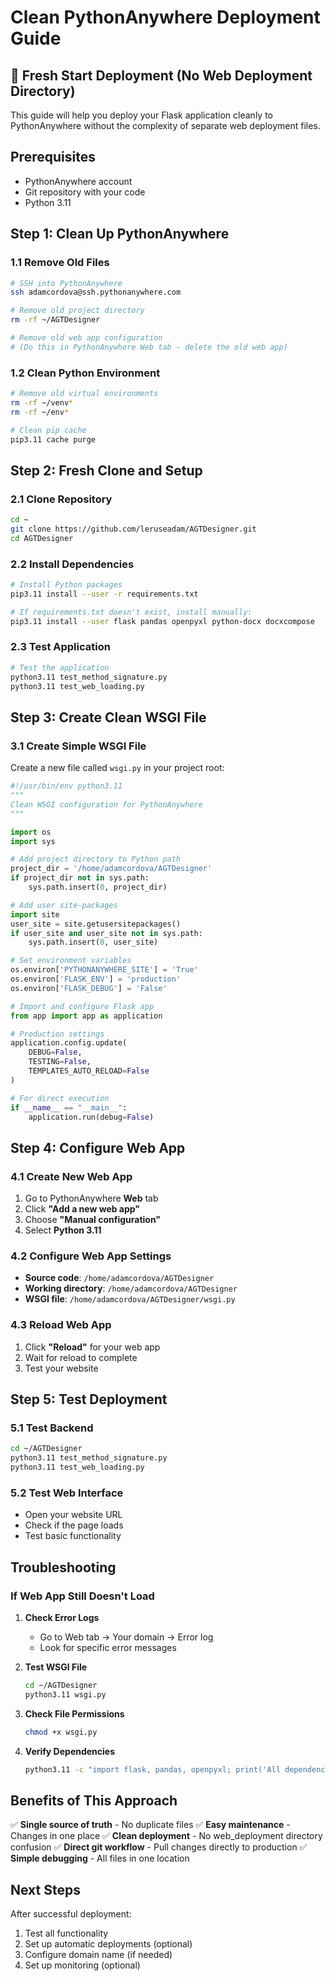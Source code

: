 # Clean PythonAnywhere Deployment Guide

## 🚀 Fresh Start Deployment (No Web Deployment Directory)

This guide will help you deploy your Flask application cleanly to PythonAnywhere without the complexity of separate web deployment files.

## Prerequisites
- PythonAnywhere account
- Git repository with your code
- Python 3.11

## Step 1: Clean Up PythonAnywhere

### 1.1 Remove Old Files
```bash
# SSH into PythonAnywhere
ssh adamcordova@ssh.pythonanywhere.com

# Remove old project directory
rm -rf ~/AGTDesigner

# Remove old web app configuration
# (Do this in PythonAnywhere Web tab - delete the old web app)
```

### 1.2 Clean Python Environment
```bash
# Remove old virtual environments
rm -rf ~/venv*
rm -rf ~/env*

# Clean pip cache
pip3.11 cache purge
```

## Step 2: Fresh Clone and Setup

### 2.1 Clone Repository
```bash
cd ~
git clone https://github.com/leruseadam/AGTDesigner.git
cd AGTDesigner
```

### 2.2 Install Dependencies
```bash
# Install Python packages
pip3.11 install --user -r requirements.txt

# If requirements.txt doesn't exist, install manually:
pip3.11 install --user flask pandas openpyxl python-docx docxcompose
```

### 2.3 Test Application
```bash
# Test the application
python3.11 test_method_signature.py
python3.11 test_web_loading.py
```

## Step 3: Create Clean WSGI File

### 3.1 Create Simple WSGI File
Create a new file called `wsgi.py` in your project root:

```python
#!/usr/bin/env python3.11
"""
Clean WSGI configuration for PythonAnywhere
"""

import os
import sys

# Add project directory to Python path
project_dir = '/home/adamcordova/AGTDesigner'
if project_dir not in sys.path:
    sys.path.insert(0, project_dir)

# Add user site-packages
import site
user_site = site.getusersitepackages()
if user_site and user_site not in sys.path:
    sys.path.insert(0, user_site)

# Set environment variables
os.environ['PYTHONANYWHERE_SITE'] = 'True'
os.environ['FLASK_ENV'] = 'production'
os.environ['FLASK_DEBUG'] = 'False'

# Import and configure Flask app
from app import app as application

# Production settings
application.config.update(
    DEBUG=False,
    TESTING=False,
    TEMPLATES_AUTO_RELOAD=False
)

# For direct execution
if __name__ == "__main__":
    application.run(debug=False)
```

## Step 4: Configure Web App

### 4.1 Create New Web App
1. Go to PythonAnywhere **Web** tab
2. Click **"Add a new web app"**
3. Choose **"Manual configuration"**
4. Select **Python 3.11**

### 4.2 Configure Web App Settings
- **Source code**: `/home/adamcordova/AGTDesigner`
- **Working directory**: `/home/adamcordova/AGTDesigner`
- **WSGI file**: `/home/adamcordova/AGTDesigner/wsgi.py`

### 4.3 Reload Web App
1. Click **"Reload"** for your web app
2. Wait for reload to complete
3. Test your website

## Step 5: Test Deployment

### 5.1 Test Backend
```bash
cd ~/AGTDesigner
python3.11 test_method_signature.py
python3.11 test_web_loading.py
```

### 5.2 Test Web Interface
- Open your website URL
- Check if the page loads
- Test basic functionality

## Troubleshooting

### If Web App Still Doesn't Load

1. **Check Error Logs**
   - Go to Web tab → Your domain → Error log
   - Look for specific error messages

2. **Test WSGI File**
   ```bash
   cd ~/AGTDesigner
   python3.11 wsgi.py
   ```

3. **Check File Permissions**
   ```bash
   chmod +x wsgi.py
   ```

4. **Verify Dependencies**
   ```bash
   python3.11 -c "import flask, pandas, openpyxl; print('All dependencies OK')"
   ```

## Benefits of This Approach

✅ **Single source of truth** - No duplicate files
✅ **Easy maintenance** - Changes in one place
✅ **Clean deployment** - No web_deployment directory confusion
✅ **Direct git workflow** - Pull changes directly to production
✅ **Simple debugging** - All files in one location

## Next Steps

After successful deployment:
1. Test all functionality
2. Set up automatic deployments (optional)
3. Configure domain name (if needed)
4. Set up monitoring (optional)
